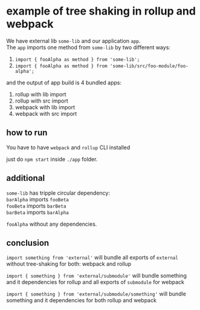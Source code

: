# example of tree shaking in rollup and webpack

We have external lib `some-lib` and our application `app`.  
The `app` imports one method from `some-lib` by two different ways:  
1. `import { fooAlpha as method } from 'some-lib';`
2. `import { fooAlpha as method } from 'some-lib/src/foo-module/foo-alpha';`

and the output of app build is 4 bundled apps:
1. rollup with lib import
2. rollup with src import
3. webpack with lib import
4. webpack with src import

## how to run
You have to have `webpack` and `rollup` CLI installed

just do `npm start` inside `./app` folder.

## additional
`some-lib` has tripple circular dependency:  
`barAlpha` imports `fooBeta`  
`fooBeta` imports `barBeta`  
`barBeta` imports `barAlpha`

`fooAlpha` without any dependencies.

## conclusion
`import something from 'external'` will bundle all exports of `external` without tree-shaking for both: webpack and rollup 

`import { something } from 'external/submodule'` will bundle something and it dependencies for rollup and all exports of `submodule` for webpack  

`import { something } from 'external/submodule/something'` will bundle something and it dependencies for both rollup and webpack
